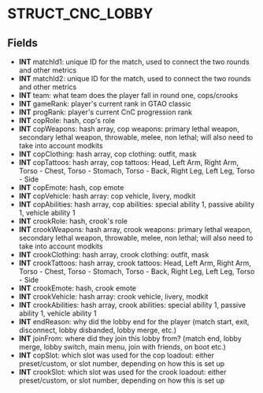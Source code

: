 # STRUCT_CNC_LOBBY

## Fields
* **INT** matchId1: unique ID for the match, used to connect the two rounds and other metrics
* **INT** matchId2: unique ID for the match, used to connect the two rounds and other metrics
* **INT** team: what team does the player fall in round one, cops/crooks
* **INT** gameRank: player's current rank in GTAO classic
* **INT** progRank: player's current CnC progression rank
* **INT** copRole: hash, cop's role
* **INT** copWeapons: hash array, cop weapons: primary lethal weapon, secondary lethal weapon, throwable, melee, non lethal; will also need to take into account modkits
* **INT** copClothing: hash array, cop clothing: outfit, mask
* **INT** copTattoos: hash array, cop tattoos: Head, Left Arm, Right Arm, Torso - Chest, Torso - Stomach, Torso - Back, Right Leg, Left Leg, Torso - Side
* **INT** copEmote: hash, cop emote
* **INT** copVehicle: hash array: cop vehicle, livery, modkit
* **INT** copAbilities: hash array, cop abilities: special ability 1, passive ability 1, vehicle ability 1
* **INT** crookRole: hash, crook's role
* **INT** crookWeapons: hash array, crook weapons: primary lethal weapon, secondary lethal weapon, throwable, melee, non lethal; will also need to take into account modkits
* **INT** crookClothing: hash array, crook clothing: outfit, mask
* **INT** crookTattoos: hash array, crook tattoos: Head, Left Arm, Right Arm, Torso - Chest, Torso - Stomach, Torso - Back, Right Leg, Left Leg, Torso - Side
* **INT** crookEmote: hash, crook emote
* **INT** crookVehicle: hash array: crook vehicle, livery, modkit
* **INT** crookAbilities: hash array, crook abilities: special ability 1, passive ability 1, vehicle ability 1
* **INT** endReason: why did the lobby end for the player (match start, exit, disconnect, lobby disbanded, lobby merge, etc.)
* **INT** joinFrom: where did they join this lobby from? (match end, lobby merge, lobby switch, main menu, join with friends, on boot etc.)
* **INT** copSlot: which slot was used for the cop loadout: either preset/custom, or slot number, depending on how this is set up
* **INT** crookSlot: which slot was used for the crook loadout: either preset/custom, or slot number, depending on how this is set up